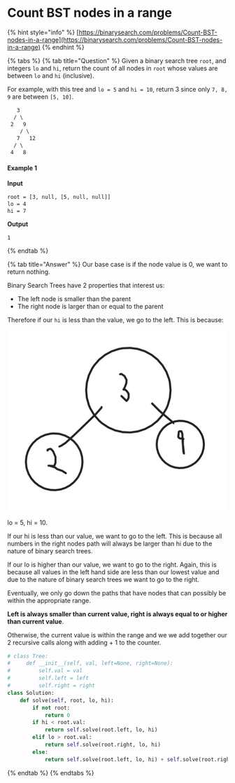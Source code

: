 # Count BST nodes in a range

{% hint style="info" %}
[https://binarysearch.com/problems/Count-BST-nodes-in-a-range](https://binarysearch.com/problems/Count-BST-nodes-in-a-range)
{% endhint %}

{% tabs %}
{% tab title="Question" %}
Given a binary search tree `root`, and integers `lo` and `hi`, return the count of all nodes in `root` whose values are between `lo` and `hi` \(inclusive\).

For example, with this tree and `lo = 5` and `hi = 10`, return 3 since only `7, 8, 9` are between `[5, 10]`.

```text
   3
  / \
 2   9
    / \
   7   12
  / \
 4   8
```

#### Example 1

**Input**

```text
root = [3, null, [5, null, null]]
lo = 4
hi = 7
```

**Output**

```text
1
```
{% endtab %}

{% tab title="Answer" %}
 Our base case is if the node value is 0, we want to return nothing.

Binary Search Trees have 2 properties that interest us:

* The left node is smaller than the parent
* The right node is larger than or equal to the parent

Therefore if our `hi` is less than the value, we go to the left. This is because:

![](../../.gitbook/assets/image%20%2846%29.png)

lo = 5, hi = 10.

If our hi is less than our value, we want to go to the left. This is because all numbers in the right nodes path will always be larger than hi due to the nature of binary search trees.

If our lo is higher than our value, we want to go to the right. Again, this is because all values in the left hand side are less than our lowest value and due to the nature of binary search trees we want to go to the right.

Eventually, we only go down the paths that have nodes that can possibly be within the appropriate range.

**Left is always smaller than current value, right is always equal to or higher than current value**.

Otherwise, the current value is within the range and we we add together our 2 recursive calls along with adding + 1 to the counter.

```python
# class Tree:
#     def __init__(self, val, left=None, right=None):
#         self.val = val
#         self.left = left
#         self.right = right
class Solution:
    def solve(self, root, lo, hi):
        if not root:
            return 0
        if hi < root.val:
            return self.solve(root.left, lo, hi)
        elif lo > root.val:
            return self.solve(root.right, lo, hi)
        else:
            return self.solve(root.left, lo, hi) + self.solve(root.right, lo, hi) + 1
```
{% endtab %}
{% endtabs %}

